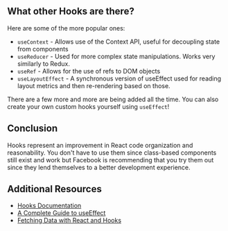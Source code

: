 ## What other Hooks are there?

Here are some of the more popular ones:

* `useContext` - Allows use of the Context API, useful for decoupling state from components
* `useReducer` - Used for more complex state manipulations. Works very similarly to Redux.
* `useRef` - Allows for the use of refs to DOM objects
* `useLayoutEffect` - A synchronous version of useEffect used for reading layout metrics and then re-rendering based on those.

There are a few more and more are being added all the time. You can also create your own custom hooks yourself using `useEffect`!

## Conclusion

Hooks represent an improvement in React code organization and reasonability. You don't have to use them since class-based components still exist and work but Facebook is recommending that you try them out since they lend themselves to a better development experience.

## Additional Resources

* [Hooks Documentation](https://reactjs.org/docs/hooks-intro.html)
* [A Complete Guide to useEffect](https://overreacted.io/a-complete-guide-to-useeffect/)
* [Fetching Data with React and Hooks](https://www.robinwieruch.de/react-hooks-fetch-data)
